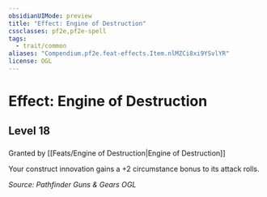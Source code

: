 ```yaml
---
obsidianUIMode: preview
title: "Effect: Engine of Destruction"
cssclasses: pf2e,pf2e-spell
tags:
  - trait/common
aliases: "Compendium.pf2e.feat-effects.Item.nlMZCi8xi9YSvlYR"
license: OGL
---
```

# Effect: Engine of Destruction
## Level 18
### 






Granted by [[Feats/Engine of Destruction|Engine of Destruction]]

Your construct innovation gains a +2 circumstance bonus to its attack rolls.

*Source: Pathfinder Guns & Gears*
*OGL*